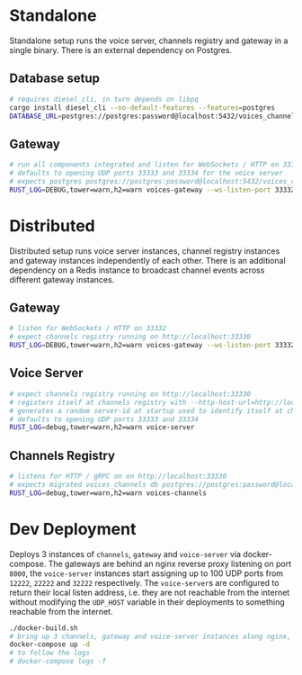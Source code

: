 # Standalone

Standalone setup runs the voice server, channels registry and gateway in a single binary. There is an external dependency on Postgres.

## Database setup

```bash
# requires diesel_cli, in turn depends on libpq
cargo install diesel_cli --no-default-features --features=postgres
DATABASE_URL=postgres://postgres:password@localhost:5432/voices_channels diesel database setup
```

## Gateway

```bash
# run all components integrated and listen for WebSockets / HTTP on 33332
# defaults to opening UDP ports 33333 and 33334 for the voice server
# expects postgres postgres://postgres:password@localhost:5432/voices_channels
RUST_LOG=DEBUG,tower=warn,h2=warn voices-gateway --ws-listen-port 33332 standalone
```

# Distributed

Distributed setup runs voice server instances, channel registry instances and gateway instances independently of each other. There is an additional dependency on a Redis instance to broadcast channel events across different gateway instances.

## Gateway

```bash
# listen for WebSockets / HTTP on 33332
# expect channels registry running on http://localhost:33330
RUST_LOG=DEBUG,tower=warn,h2=warn voices-gateway --ws-listen-port 33332 distributed --redis-conn redis://127.0.0.1:6379/
```

## Voice Server

```bash
# expect channels registry running on http://localhost:33330
# registers itself at channels registry with --http-host-url=http://localhost and --http-port=33331
# generates a random server-id at startup used to identify itself at channels registry
# defaults to opening UDP ports 33333 and 33334
RUST_LOG=debug,tower=warn,h2=warn voice-server
```

## Channels Registry

```bash
# listens for HTTP / gRPC on on http://localhost:33330
# expects migrated voices_channels db postgres://postgres:password@localhost:5432/voices_channels
RUST_LOG=debug,tower=warn,h2=warn voices-channels
```

# Dev Deployment

Deploys 3 instances of `channels`, `gateway` and `voice-server` via docker-compose. The gateways
are behind an nginx reverse proxy listening on port `8000`, the `voice-server` instances start
assigning up to 100 UDP ports from `12222`, `22222` and `32222` respectively. The `voice-server`s
are configured to return their local listen address, i.e. they are not reachable from the internet
without modifying the `UDP_HOST` variable in their deployments to something reachable from the
internet.

```bash
./docker-build.sh
# bring up 3 channels, gateway and voice-server instances along nginx, redis and postgres
docker-compose up -d
# to follow the logs
# docker-compose logs -f 
```